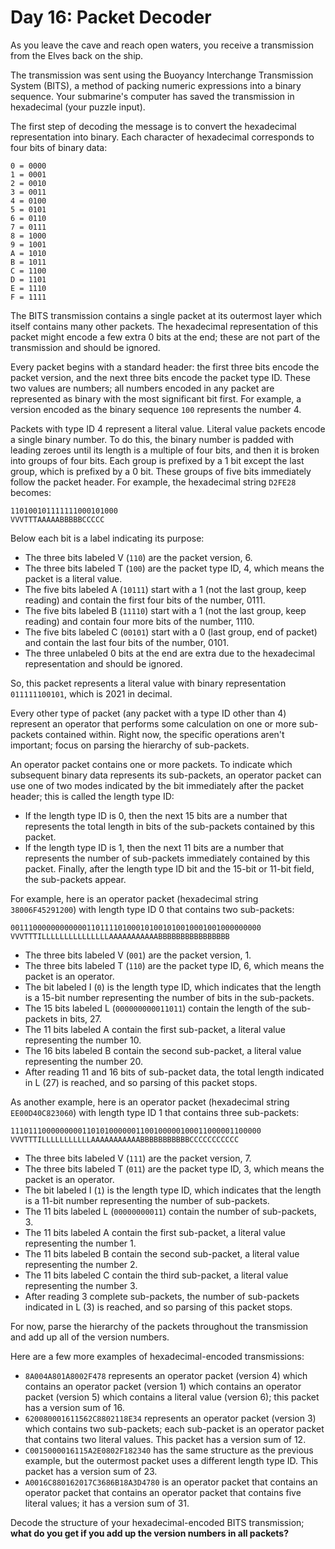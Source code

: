 # Day 16: Packet Decoder

As you leave the cave and reach open waters, you receive a transmission from the Elves back on the ship.

The transmission was sent using the Buoyancy Interchange Transmission System (BITS), a method of packing numeric expressions into a binary sequence. Your submarine's computer has saved the transmission in hexadecimal (your puzzle input).

The first step of decoding the message is to convert the hexadecimal representation into binary. Each character of hexadecimal corresponds to four bits of binary data:

```
0 = 0000
1 = 0001
2 = 0010
3 = 0011
4 = 0100
5 = 0101
6 = 0110
7 = 0111
8 = 1000
9 = 1001
A = 1010
B = 1011
C = 1100
D = 1101
E = 1110
F = 1111
```

The BITS transmission contains a single packet at its outermost layer which itself contains many other packets. The hexadecimal representation of this packet might encode a few extra 0 bits at the end; these are not part of the transmission and should be ignored.

Every packet begins with a standard header: the first three bits encode the packet version, and the next three bits encode the packet type ID. These two values are numbers; all numbers encoded in any packet are represented as binary with the most significant bit first. For example, a version encoded as the binary sequence `100` represents the number 4.

Packets with type ID 4 represent a literal value. Literal value packets encode a single binary number. To do this, the binary number is padded with leading zeroes until its length is a multiple of four bits, and then it is broken into groups of four bits. Each group is prefixed by a 1 bit except the last group, which is prefixed by a 0 bit. These groups of five bits immediately follow the packet header. For example, the hexadecimal string `D2FE28` becomes:

```
110100101111111000101000
VVVTTTAAAAABBBBBCCCCC
```

Below each bit is a label indicating its purpose:

- The three bits labeled V (`110`) are the packet version, 6.
- The three bits labeled T (`100`) are the packet type ID, 4, which means the packet is a literal value.
- The five bits labeled A (`10111`) start with a 1 (not the last group, keep reading) and contain the first four bits of the number, 0111.
- The five bits labeled B (`11110`) start with a 1 (not the last group, keep reading) and contain four more bits of the number, 1110.
- The five bits labeled C (`00101`) start with a 0 (last group, end of packet) and contain the last four bits of the number, 0101.
- The three unlabeled 0 bits at the end are extra due to the hexadecimal representation and should be ignored.

So, this packet represents a literal value with binary representation `011111100101`, which is 2021 in decimal.

Every other type of packet (any packet with a type ID other than 4) represent an operator that performs some calculation on one or more sub-packets contained within. Right now, the specific operations aren't important; focus on parsing the hierarchy of sub-packets.

An operator packet contains one or more packets. To indicate which subsequent binary data represents its sub-packets, an operator packet can use one of two modes indicated by the bit immediately after the packet header; this is called the length type ID:

- If the length type ID is 0, then the next 15 bits are a number that represents the total length in bits of the sub-packets contained by this packet.
- If the length type ID is 1, then the next 11 bits are a number that represents the number of sub-packets immediately contained by this packet.
Finally, after the length type ID bit and the 15-bit or 11-bit field, the sub-packets appear.

For example, here is an operator packet (hexadecimal string `38006F45291200`) with length type ID 0 that contains two sub-packets:

```
00111000000000000110111101000101001010010001001000000000
VVVTTTILLLLLLLLLLLLLLLAAAAAAAAAAABBBBBBBBBBBBBBBB
```

- The three bits labeled V (`001`) are the packet version, 1.
- The three bits labeled T (`110`) are the packet type ID, 6, which means the packet is an operator.
- The bit labeled I (`0`) is the length type ID, which indicates that the length is a 15-bit number representing the number of bits in the sub-packets.
- The 15 bits labeled L (`000000000011011`) contain the length of the sub-packets in bits, 27.
- The 11 bits labeled A contain the first sub-packet, a literal value representing the number 10.
- The 16 bits labeled B contain the second sub-packet, a literal value representing the number 20.
- After reading 11 and 16 bits of sub-packet data, the total length indicated in L (27) is reached, and so parsing of this packet stops.

As another example, here is an operator packet (hexadecimal string `EE00D40C823060`) with length type ID 1 that contains three sub-packets:

```
11101110000000001101010000001100100000100011000001100000
VVVTTTILLLLLLLLLLLAAAAAAAAAAABBBBBBBBBBBCCCCCCCCCCC
```

- The three bits labeled V (`111`) are the packet version, 7.
- The three bits labeled T (`011`) are the packet type ID, 3, which means the packet is an operator.
- The bit labeled I (`1`) is the length type ID, which indicates that the length is a 11-bit number representing the number of sub-packets.
- The 11 bits labeled L (`00000000011`) contain the number of sub-packets, 3.
- The 11 bits labeled A contain the first sub-packet, a literal value representing the number 1.
- The 11 bits labeled B contain the second sub-packet, a literal value representing the number 2.
- The 11 bits labeled C contain the third sub-packet, a literal value representing the number 3.
- After reading 3 complete sub-packets, the number of sub-packets indicated in L (3) is reached, and so parsing of this packet stops.

For now, parse the hierarchy of the packets throughout the transmission and add up all of the version numbers.

Here are a few more examples of hexadecimal-encoded transmissions:

- `8A004A801A8002F478` represents an operator packet (version 4) which contains an operator packet (version 1) which contains an operator packet (version 5) which contains a literal value (version 6); this packet has a version sum of 16.
- `620080001611562C8802118E34` represents an operator packet (version 3) which contains two sub-packets; each sub-packet is an operator packet that contains two literal values. This packet has a version sum of 12.
- `C0015000016115A2E0802F182340` has the same structure as the previous example, but the outermost packet uses a different length type ID. This packet has a version sum of 23.
- `A0016C880162017C3686B18A3D4780` is an operator packet that contains an operator packet that contains an operator packet that contains five literal values; it has a version sum of 31.

Decode the structure of your hexadecimal-encoded BITS transmission; **what do you get if you add up the version numbers in all packets?**
